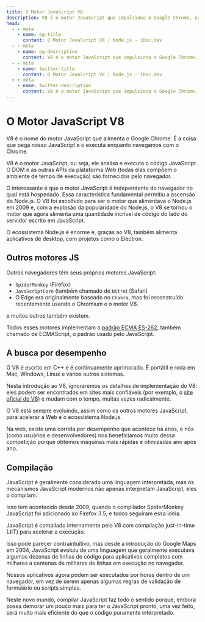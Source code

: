 ```yaml
---
title: O Motor JavaScript V8
description: V8 é o motor JavaScript que impulsiona o Google Chrome, executando o código JavaScript e fornecendo um ambiente de execução. Ele é independente do navegador e permitiu o surgimento do Node.js, impulsionando o código do lado do servidor e os aplicativos de desktop.
head:
  - - meta
    - name: og:title
      content: O Motor JavaScript V8 | Node.js - iDoc.dev
  - - meta
    - name: og:description
      content: V8 é o motor JavaScript que impulsiona o Google Chrome, executando o código JavaScript e fornecendo um ambiente de execução. Ele é independente do navegador e permitiu o surgimento do Node.js, impulsionando o código do lado do servidor e os aplicativos de desktop.
  - - meta
    - name: twitter:title
      content: O Motor JavaScript V8 | Node.js - iDoc.dev
  - - meta
    - name: twitter:description
      content: V8 é o motor JavaScript que impulsiona o Google Chrome, executando o código JavaScript e fornecendo um ambiente de execução. Ele é independente do navegador e permitiu o surgimento do Node.js, impulsionando o código do lado do servidor e os aplicativos de desktop.
---
```



# O Motor JavaScript V8

V8 é o nome do motor JavaScript que alimenta o Google Chrome. É a coisa que pega nosso JavaScript e o executa enquanto navegamos com o Chrome.

V8 é o motor JavaScript, ou seja, ele analisa e executa o código JavaScript. O DOM e as outras APIs da plataforma Web (todas elas compõem o ambiente de tempo de execução) são fornecidos pelo navegador.

O interessante é que o motor JavaScript é independente do navegador no qual está hospedado. Essa característica fundamental permitiu a ascensão do Node.js. O V8 foi escolhido para ser o motor que alimentava o Node.js em 2009 e, com a explosão da popularidade do Node.js, o V8 se tornou o motor que agora alimenta uma quantidade incrível de código do lado do servidor escrito em JavaScript.

O ecossistema Node.js é enorme e, graças ao V8, também alimenta aplicativos de desktop, com projetos como o Electron.

## Outros motores JS

Outros navegadores têm seus próprios motores JavaScript:

+ `SpiderMonkey` (Firefox)
+ `JavaScriptCore` (também chamado de `Nitro`) (Safari)
+ O Edge era originalmente baseado no `Chakra`, mas foi reconstruído recentemente usando o Chromium e o motor V8.

e muitos outros também existem.

Todos esses motores implementam o [padrão ECMA ES-262](https://www.ecma-international.org/publications-and-standards/standards/ecma-262/), também chamado de ECMAScript, o padrão usado pelo JavaScript.

## A busca por desempenho

O V8 é escrito em C++ e é continuamente aprimorado. É portátil e roda em Mac, Windows, Linux e vários outros sistemas.

Nesta introdução ao V8, ignoraremos os detalhes de implementação do V8: eles podem ser encontrados em sites mais confiáveis (por exemplo, o [site oficial do V8](https://v8.dev/)) e mudam com o tempo, muitas vezes radicalmente.

O V8 está sempre evoluindo, assim como os outros motores JavaScript, para acelerar a Web e o ecossistema Node.js.

Na web, existe uma corrida por desempenho que acontece há anos, e nós (como usuários e desenvolvedores) nos beneficiamos muito dessa competição porque obtemos máquinas mais rápidas e otimizadas ano após ano.


## Compilação

JavaScript é geralmente considerado uma linguagem interpretada, mas os mecanismos JavaScript modernos não apenas interpretam JavaScript, eles o compilam.

Isso tem acontecido desde 2009, quando o compilador SpiderMonkey JavaScript foi adicionado ao Firefox 3.5, e todos seguiram essa ideia.

JavaScript é compilado internamente pelo V8 com compilação just-in-time (JIT) para acelerar a execução.

Isso pode parecer contraintuitivo, mas desde a introdução do Google Maps em 2004, JavaScript evoluiu de uma linguagem que geralmente executava algumas dezenas de linhas de código para aplicativos completos com milhares a centenas de milhares de linhas em execução no navegador.

Nossos aplicativos agora podem ser executados por horas dentro de um navegador, em vez de serem apenas algumas regras de validação de formulário ou scripts simples.

Neste novo mundo, compilar JavaScript faz todo o sentido porque, embora possa demorar um pouco mais para ter o JavaScript pronto, uma vez feito, será muito mais eficiente do que o código puramente interpretado.

